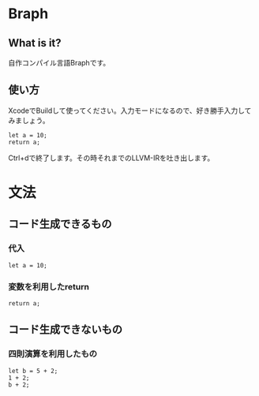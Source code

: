 # Braph
## What is it?
自作コンパイル言語Braphです。

## 使い方
XcodeでBuildして使ってください。入力モードになるので、好き勝手入力してみましょう。

```
let a = 10;
return a;
```

Ctrl+dで終了します。その時それまでのLLVM-IRを吐き出します。

# 文法
## コード生成できるもの
### 代入

```
let a = 10;
```

### 変数を利用したreturn

```
return a;
```

## コード生成できないもの
### 四則演算を利用したもの

```
let b = 5 + 2;
1 + 2;
b + 2;
```

